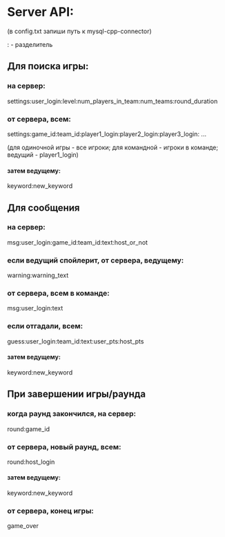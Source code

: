 # Server API:

(в config.txt запиши путь к mysql-cpp-connector)

: - разделитель

## Для поиска игры:

### на сервер:

settings:user_login:level:num_players_in_team:num_teams:round_duration

### от сервера, всем:

settings:game_id:team_id:player1_login:player2_login:player3_login: ...

(для одиночной игры - все игроки; для командной - игроки в команде; ведущий - player1_login)

#### затем ведущему:

keyword:new_keyword

## Для сообщения

### на сервер:

msg:user_login:game_id:team_id:text:host_or_not

### если ведущий спойлерит, от сервера, ведущему:

warning:warning_text

### от сервера, всем в команде:

msg:user_login:text

### если отгадали, всем:

guess:user_login:team_id:text:user_pts:host_pts

#### затем ведущему:

keyword:new_keyword

## При завершении игры/раунда

### когда раунд закончился, на сервер:

round:game_id

### от сервера, новый раунд, всем:

round:host_login

#### затем ведущему:

keyword:new_keyword

### от сервера, конец игры:

game_over
